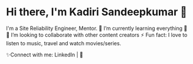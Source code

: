 # Hi there, I'm Kadiri Sandeepkumar 👋
I'm a Site Reliability Engineer, Mentor.
🌱 I’m currently learning everything 🤣
👯 I’m looking to collaborate with other content creators
⚡ Fun fact: I love to listen to music, travel and watch movies/series.

✨Connect with me:
LinkedIn | 🤗
